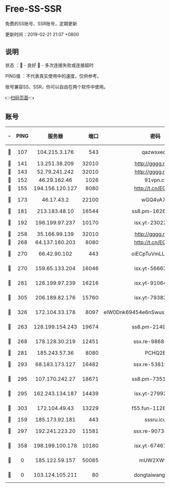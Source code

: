 # Free-SS-SSR

免费的SS账号、SSR账号，定期更新

更新时间：2019-02-21 21:07 +0800

## 说明

状态     ：🙂 - 良好 🙁 - 多次连接失败或连接超时

PING值   ：不代表真实使用中的速度，仅供参考。

账号兼容SS、SSR，你可以自由在两个软件中使用。

👉[扫码页面](https://liesauer.github.io/free-ss-ssr.github.io/)👈

## 账号

|-|PING|服务器|端口|密码|加密方式|区域|
|:----:|:----:|:-----:|-----:|:----:|:----:|:----:|
|🙂|107|104.215.3.176|543|qazwsxedc|aes-256-gcm|JP|
|🙂|141|13.251.38.209|32010|http://gggg.rocks|chacha20|SG|
|🙂|143|52.79.241.242|32010|http://gggg.rocks|chacha20|KR|
|🙂|152|46.29.162.46|1026|91vpn.cf|rc4-md5|RU|
|🙂|155|194.156.120.127|8080|http://t.cn/EGJIyrl|rc4-md5|RU|
|🙂|173|46.17.43.2|22100|wGQ4vA7D|aes-256-gcm|RU|
|🙂|181|213.183.48.10|16544|ss8.pm-16263031|rc4-md5|RU|
|🙂|192|198.199.97.237|10170|isx.yt-23022296|aes-256-cfb|US|
|🙂|258|35.166.99.139|32010|http://gggg.rocks|chacha20|US|
|🙂|268|64.137.160.203|8080|http://t.cn/EGJIyrl|rc4-md5|CA|
|🙂|270|66.42.90.102|443|oiECpTuVmLLxk4Ts|aes-256-cfb|US|
|🙂|270|159.65.133.204|16046|isx.yt-56663689|aes-256-cfb|SG|
|🙂|281|128.199.97.239|16216|isx.yt-91064891|aes-256-cfb|SG|
|🙂|305|206.189.82.176|15760|isx.yt-79383778|aes-256-cfb|SG|
|🙂|326|172.104.33.178|8097|eIW0Dnk69454e6nSwuspv9DmS201tQ0D|aes-256-cfb|SG|
|🙂|263|128.199.154.243|19674|ss8.pm-21493386|aes-256-cfb|SG|
|🙂|268|178.128.30.219|12451|ssx.re-98681435|aes-256-cfb|SG|
|🙂|281|185.243.57.36|8080|PCHQ2E|rc4-md5|US|
|🙂|293|68.183.173.127|16482|ssx.re-53819534|aes-256-cfb|US|
|🙂|295|107.170.242.27|18671|ss8.pm-73518154|aes-256-cfb|US|
|🙂|295|162.243.134.187|14439|isx.yt-27992961|aes-256-cfb|US|
|🙂|303|172.104.49.43|13229|f55.fun-11286035|aes-256-cfb|SG|
|🙁|159|185.173.92.181|443|sssru.icu|rc4-md5|RU|
|🙁|297|192.241.223.20|11581|ssx.re-90738026|aes-256-cfb|US|
|🙁|358|198.199.100.178|10180|isx.yt-67461741|aes-256-cfb|US|
|🙁|0|185.122.59.157|50085|mUW2XWw8|aes-256-cfb|GB|
|🙁|0|103.124.105.211|80|dongtaiwang.com|aes-256-cfb|US|
